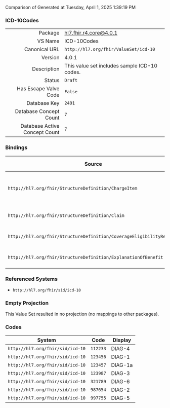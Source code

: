 Comparison of 
Generated at Tuesday, April 1, 2025 1:39:19 PM

### ICD-10Codes

|      |     |
| ---: | --- |
| Package | hl7.fhir.r4.core@4.0.1 |
| VS Name | ICD-10Codes |
| Canonical URL | `http://hl7.org/fhir/ValueSet/icd-10` |
| Version | 4.0.1 |
| Description | This value set includes sample ICD-10 codes. |
| Status | `Draft` |
| Has Escape Valve Code | `False` |
| Database Key | `2491` |
| Database Concept Count | `7` |
| Database Active Concept Count | `7` |
### Bindings

| Source | Element | Binding | Strength | Element Short |
| ------ | ------- | ------- | -------- | ------------- |
| `http://hl7.org/fhir/StructureDefinition/ChargeItem` | `ChargeItem.reason` | `http://hl7.org/fhir/ValueSet/icd-10` | `Example` | Why was the charged  service rendered? |
| `http://hl7.org/fhir/StructureDefinition/Claim` | `Claim.diagnosis.diagnosis[x]` | `http://hl7.org/fhir/ValueSet/icd-10` | `Example` | Nature of illness or problem |
| `http://hl7.org/fhir/StructureDefinition/CoverageEligibilityRequest` | `CoverageEligibilityRequest.item.diagnosis.diagnosis[x]` | `http://hl7.org/fhir/ValueSet/icd-10` | `Example` | Nature of illness or problem |
| `http://hl7.org/fhir/StructureDefinition/ExplanationOfBenefit` | `ExplanationOfBenefit.diagnosis.diagnosis[x]` | `http://hl7.org/fhir/ValueSet/icd-10` | `Example` | Nature of illness or problem |

### Referenced Systems

* `http://hl7.org/fhir/sid/icd-10`
### Empty Projection

This Value Set resulted in no projection (no mappings to other packages).

### Codes

| System | Code | Display |
| ------ | ---- | ------- |
| `http://hl7.org/fhir/sid/icd-10` | `112233` | DIAG-4 |
| `http://hl7.org/fhir/sid/icd-10` | `123456` | DIAG-1 |
| `http://hl7.org/fhir/sid/icd-10` | `123457` | DIAG-1a |
| `http://hl7.org/fhir/sid/icd-10` | `123987` | DIAG-3 |
| `http://hl7.org/fhir/sid/icd-10` | `321789` | DIAG-6 |
| `http://hl7.org/fhir/sid/icd-10` | `987654` | DIAG-2 |
| `http://hl7.org/fhir/sid/icd-10` | `997755` | DIAG-5 |
